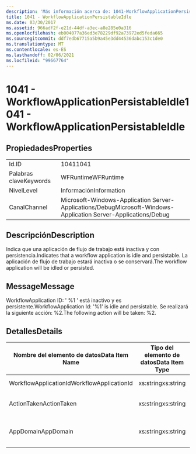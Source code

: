 ```yaml
---
description: 'Más información acerca de: 1041-WorkflowApplicationPersistableIdle'
title: 1041 - WorkflowApplicationPersistableIdle
ms.date: 03/30/2017
ms.assetid: 966adf2f-e21d-44df-a3ec-a8e285e0a316
ms.openlocfilehash: eb004077a36ed3e78229df92a73972ed5feda665
ms.sourcegitcommit: ddf7edb67715a5b9a45e3dd44536dabc153c1de0
ms.translationtype: MT
ms.contentlocale: es-ES
ms.lasthandoff: 02/06/2021
ms.locfileid: "99667764"
---
```

# <a name="1041---workflowapplicationpersistableidle"></a><span data-ttu-id="3cfcb-103">1041 - WorkflowApplicationPersistableIdle</span><span class="sxs-lookup"><span data-stu-id="3cfcb-103">1041 - WorkflowApplicationPersistableIdle</span></span>

## <a name="properties"></a><span data-ttu-id="3cfcb-104">Propiedades</span><span class="sxs-lookup"><span data-stu-id="3cfcb-104">Properties</span></span>  
  
|||  
|-|-|  
|<span data-ttu-id="3cfcb-105">Id.</span><span class="sxs-lookup"><span data-stu-id="3cfcb-105">ID</span></span>|<span data-ttu-id="3cfcb-106">1041</span><span class="sxs-lookup"><span data-stu-id="3cfcb-106">1041</span></span>|  
|<span data-ttu-id="3cfcb-107">Palabras clave</span><span class="sxs-lookup"><span data-stu-id="3cfcb-107">Keywords</span></span>|<span data-ttu-id="3cfcb-108">WFRuntime</span><span class="sxs-lookup"><span data-stu-id="3cfcb-108">WFRuntime</span></span>|  
|<span data-ttu-id="3cfcb-109">Nivel</span><span class="sxs-lookup"><span data-stu-id="3cfcb-109">Level</span></span>|<span data-ttu-id="3cfcb-110">Información</span><span class="sxs-lookup"><span data-stu-id="3cfcb-110">Information</span></span>|  
|<span data-ttu-id="3cfcb-111">Canal</span><span class="sxs-lookup"><span data-stu-id="3cfcb-111">Channel</span></span>|<span data-ttu-id="3cfcb-112">Microsoft-Windows-Application Server-Applications/Debug</span><span class="sxs-lookup"><span data-stu-id="3cfcb-112">Microsoft-Windows-Application Server-Applications/Debug</span></span>|  
  
## <a name="description"></a><span data-ttu-id="3cfcb-113">Descripción</span><span class="sxs-lookup"><span data-stu-id="3cfcb-113">Description</span></span>  

 <span data-ttu-id="3cfcb-114">Indica que una aplicación de flujo de trabajo está inactiva y con persistencia.</span><span class="sxs-lookup"><span data-stu-id="3cfcb-114">Indicates that a workflow application is idle and persistable.</span></span> <span data-ttu-id="3cfcb-115">La aplicación de flujo de trabajo estará inactiva o se conservará.</span><span class="sxs-lookup"><span data-stu-id="3cfcb-115">The workflow application will be idled or persisted.</span></span>  
  
## <a name="message"></a><span data-ttu-id="3cfcb-116">Message</span><span class="sxs-lookup"><span data-stu-id="3cfcb-116">Message</span></span>  

 <span data-ttu-id="3cfcb-117">WorkflowApplication ID: ' %1 ' está inactivo y es persistente.</span><span class="sxs-lookup"><span data-stu-id="3cfcb-117">WorkflowApplication Id: '%1' is idle and persistable.</span></span>  <span data-ttu-id="3cfcb-118">Se realizará la siguiente acción: %2.</span><span class="sxs-lookup"><span data-stu-id="3cfcb-118">The following action will be taken: %2.</span></span>  
  
## <a name="details"></a><span data-ttu-id="3cfcb-119">Detalles</span><span class="sxs-lookup"><span data-stu-id="3cfcb-119">Details</span></span>  
  
|<span data-ttu-id="3cfcb-120">Nombre del elemento de datos</span><span class="sxs-lookup"><span data-stu-id="3cfcb-120">Data Item Name</span></span>|<span data-ttu-id="3cfcb-121">Tipo del elemento de datos</span><span class="sxs-lookup"><span data-stu-id="3cfcb-121">Data Item Type</span></span>|<span data-ttu-id="3cfcb-122">Descripción</span><span class="sxs-lookup"><span data-stu-id="3cfcb-122">Description</span></span>|  
|--------------------|--------------------|-----------------|  
|<span data-ttu-id="3cfcb-123">WorkflowApplicationId</span><span class="sxs-lookup"><span data-stu-id="3cfcb-123">WorkflowApplicationId</span></span>|<span data-ttu-id="3cfcb-124">xs:string</span><span class="sxs-lookup"><span data-stu-id="3cfcb-124">xs:string</span></span>|<span data-ttu-id="3cfcb-125">Identificador de la aplicación del flujo de trabajo.</span><span class="sxs-lookup"><span data-stu-id="3cfcb-125">The workflow application id</span></span>|  
|<span data-ttu-id="3cfcb-126">ActionTaken</span><span class="sxs-lookup"><span data-stu-id="3cfcb-126">ActionTaken</span></span>|<span data-ttu-id="3cfcb-127">xs:string</span><span class="sxs-lookup"><span data-stu-id="3cfcb-127">xs:string</span></span>|<span data-ttu-id="3cfcb-128">La acción que se adoptará en la aplicación de flujo de trabajo.</span><span class="sxs-lookup"><span data-stu-id="3cfcb-128">The action that will be taken on the workflow application.</span></span>|  
|<span data-ttu-id="3cfcb-129">AppDomain</span><span class="sxs-lookup"><span data-stu-id="3cfcb-129">AppDomain</span></span>|<span data-ttu-id="3cfcb-130">xs:string</span><span class="sxs-lookup"><span data-stu-id="3cfcb-130">xs:string</span></span>|<span data-ttu-id="3cfcb-131">La cadena devuelta por AppDomain.CurrentDomain.FriendlyName.</span><span class="sxs-lookup"><span data-stu-id="3cfcb-131">The string returned by AppDomain.CurrentDomain.FriendlyName.</span></span>|

